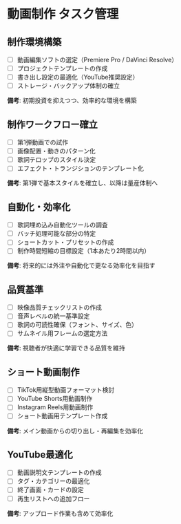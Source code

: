 # 動画制作 タスク管理

## 制作環境構築
- [ ] 動画編集ソフトの選定（Premiere Pro / DaVinci Resolve）
- [ ] プロジェクトテンプレートの作成
- [ ] 書き出し設定の最適化（YouTube推奨設定）
- [ ] ストレージ・バックアップ体制の確立

**備考**: 初期投資を抑えつつ、効率的な環境を構築

## 制作ワークフロー確立
- [ ] 第1弾動画での試作
- [ ] 画像配置・動きのパターン化
- [ ] 歌詞テロップのスタイル決定
- [ ] エフェクト・トランジションのテンプレート化

**備考**: 第1弾で基本スタイルを確立し、以降は量産体制へ

## 自動化・効率化
- [ ] 歌詞埋め込み自動化ツールの調査
- [ ] バッチ処理可能な部分の特定
- [ ] ショートカット・プリセットの作成
- [ ] 制作時間短縮の目標設定（1本あたり2時間以内）

**備考**: 将来的には外注や自動化で更なる効率化を目指す

## 品質基準
- [ ] 映像品質チェックリストの作成
- [ ] 音声レベルの統一基準設定
- [ ] 歌詞の可読性確保（フォント、サイズ、色）
- [ ] サムネイル用フレームの選定方法

**備考**: 視聴者が快適に学習できる品質を維持

## ショート動画制作
- [ ] TikTok用縦型動画フォーマット検討
- [ ] YouTube Shorts用動画制作
- [ ] Instagram Reels用動画制作
- [ ] ショート動画用テンプレート作成

**備考**: メイン動画からの切り出し・再編集を効率化

## YouTube最適化
- [ ] 動画説明文テンプレートの作成
- [ ] タグ・カテゴリーの最適化
- [ ] 終了画面・カードの設定
- [ ] 再生リストへの追加フロー

**備考**: アップロード作業も含めて効率化